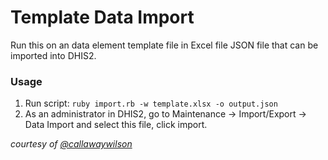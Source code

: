 # Template Data Import

Run this on an data element template file in Excel file JSON file that can be imported into DHIS2. 

### Usage

1. Run script: `ruby import.rb -w template.xlsx -o output.json` 
2. As an administrator in DHIS2, go to Maintenance -> Import/Export -> Data Import and select this file, click import.


*courtesy of [@callawaywilson](https://github.com/callawaywilson)*
